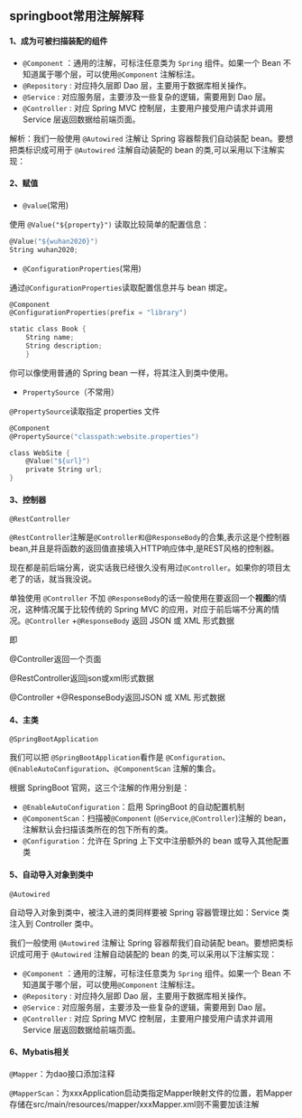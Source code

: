 ## springboot常用注解解释

#### 1、成为可被扫描装配的组件

- `@Component` ：通用的注解，可标注任意类为 `Spring` 组件。如果一个 Bean 不知道属于哪个层，可以使用`@Component` 注解标注。
- `@Repository` : 对应持久层即 Dao 层，主要用于数据库相关操作。
- `@Service` : 对应服务层，主要涉及一些复杂的逻辑，需要用到 Dao 层。
- `@Controller` : 对应 Spring MVC 控制层，主要用户接受用户请求并调用 Service 层返回数据给前端页面。

解析：我们一般使用 `@Autowired` 注解让 Spring 容器帮我们自动装配 bean。要想把类标识成可用于 `@Autowired` 注解自动装配的 bean 的类,可以采用以下注解实现：



#### 2、赋值

-  `@value`(常用)

使用 `@Value("${property}")` 读取比较简单的配置信息：

```go
@Value("${wuhan2020}")
String wuhan2020;
```

-  `@ConfigurationProperties`(常用)

通过`@ConfigurationProperties`读取配置信息并与 bean 绑定。

```go
@Component
@ConfigurationProperties(prefix = "library")

static class Book {
    String name;
    String description;
    }

```

你可以像使用普通的 Spring bean 一样，将其注入到类中使用。

- `PropertySource`（不常用）

`@PropertySource`读取指定 properties 文件

```go
@Component
@PropertySource("classpath:website.properties")

class WebSite {
    @Value("${url}")
    private String url;
}
```





#### 3、控制器

`@RestController`

`@RestController`注解是`@Controller和`@`ResponseBody`的合集,表示这是个控制器 bean,并且是将函数的返回值直接填入HTTP响应体中,是REST风格的控制器。

现在都是前后端分离，说实话我已经很久没有用过`@Controller`。如果你的项目太老了的话，就当我没说。

单独使用 `@Controller` 不加 `@ResponseBody`的话一般使用在要返回一个**视图**的情况，这种情况属于比较传统的 Spring MVC 的应用，对应于前后端不分离的情况。`@Controller` +`@ResponseBody` 返回 JSON 或 XML 形式数据

即

@Controller返回一个页面

@RestController返回json或xml形式数据

@Controller +@ResponseBody返回JSON 或 XML 形式数据



#### 4、主类

 `@SpringBootApplication`

我们可以把 `@SpringBootApplication`看作是 `@Configuration`、`@EnableAutoConfiguration`、`@ComponentScan` 注解的集合。

根据 SpringBoot 官网，这三个注解的作用分别是：

- `@EnableAutoConfiguration`：启用 SpringBoot 的自动配置机制
- `@ComponentScan`：扫描被`@Component` (`@Service`,`@Controller`)注解的 bean，注解默认会扫描该类所在的包下所有的类。
- `@Configuration`：允许在 Spring 上下文中注册额外的 bean 或导入其他配置类



#### 5、自动导入对象到类中

`@Autowired`

自动导入对象到类中，被注入进的类同样要被 Spring 容器管理比如：Service 类注入到 Controller 类中。

我们一般使用 `@Autowired` 注解让 Spring 容器帮我们自动装配 bean。要想把类标识成可用于 `@Autowired` 注解自动装配的 bean 的类,可以采用以下注解实现：

- `@Component` ：通用的注解，可标注任意类为 `Spring` 组件。如果一个 Bean 不知道属于哪个层，可以使用`@Component` 注解标注。
- `@Repository` : 对应持久层即 Dao 层，主要用于数据库相关操作。
- `@Service` : 对应服务层，主要涉及一些复杂的逻辑，需要用到 Dao 层。
- `@Controller` : 对应 Spring MVC 控制层，主要用户接受用户请求并调用 Service 层返回数据给前端页面。



#### 6、Mybatis相关

`@Mapper`：为dao接口添加注释

`@MapperScan`：为xxxApplication启动类指定Mapper映射文件的位置，若Mapper存储在src/main/resources/mapper/xxxMapper.xml则不需要加该注解
